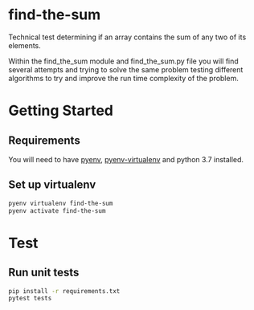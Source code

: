 # find-the-sum

Technical test determining if an array contains the sum of any two of its elements.

Within the find_the_sum module and find_the_sum.py file you will find several attempts and trying to solve the same problem testing different algorithms to try and improve the run time complexity of the problem.

# Getting Started

## Requirements

You will need to have [pyenv](https://github.com/pyenv/pyenv), [pyenv-virtualenv](https://github.com/pyenv/pyenv-virtualenv) and python 3.7 installed.

## Set up virtualenv

```bash
pyenv virtualenv find-the-sum
pyenv activate find-the-sum
```

# Test

## Run unit tests
```bash
pip install -r requirements.txt
pytest tests
```
